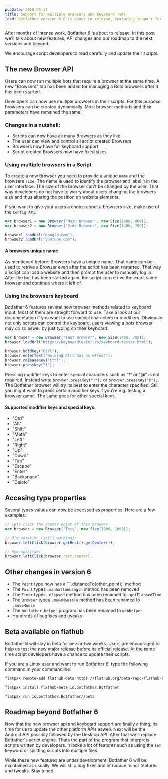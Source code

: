 ```yaml
---
pubDate: 2019-06-17
title: Support for multiple browsers and keyboard (v6)
lead: Botfather version 6.0 is about to release, featuring support for running multiple browsers at the same time and full browser keyboard support.
---
```


After months of intense work, Botfather 6 is about to release. In this post we'll talk about new features, API changes and our roadmap to the next versions and beyond.

We encourage script developers to read carefully and update their scripts.

## The new Browser API

Users can now run multiple bots that require a browser at the same time. A new "Browsers" tab has been added for managing a Bots browsers after it has been started.

Developers can now use multiple browsers in their scripts. For this purpose browsers can be created dynamically. Most browser methods and their parameters have remained the same.

### Changes in a nutshell:

- Scripts can now have as many Browsers as they like
- The user can view and control all script created Browsers
- Browsers now have full keyboard support
- Script created Browsers now have fixed sizes

### Using multiple browsers in a Script

To create a new Browser you need to provide a unique `name` and the browsers `size`. The name is used to identify the browser and label it in the user interface. The size of the browser can't be changed by the user. That way developers do not have to worry about users changing the browsers size and thus altering the position on website elements.

If you want to give your users a choice about a browsers size, make use of the `Config API`.

```javascript
var browser1 = new Browser("Main Browser", new Size(1600, 800));
var browser2 = new Browser("Side Browser", new Size(1400, 700));

browser1.loadUrl("google.com");
browser2.loadUrl("youtube.com");
```

#### A browsers unique name

As mentioned before: Browsers have a unique name. That name can be used to retrive a Browser even after the script has been restarted. That way a script can load a website and then prompt the user to manually log in. After the bot has been started again, the script can retrive the exact same browser and continue where it left of.

### Using the browsers keyboard

Botfather 6 features several new browser methods related to keyboard input. Most of them are straight forward to use. Take a look at our documentation if you want to use special characters or modifiers. Obviously not only scripts can control the keyboard, users viewing a bots browser may do so aswell by just typing on their keyboard.

```javascript
var browser = new Browser("Test Browser", new Size(1400, 700));
browser.loadUrl("https://keyboardtester.co/keyboard-tester.html");

browser.holdKey("Ctrl");
browser.enterText("Holding Ctrl has no effect");
browser.releaseKey("Ctrl");
browser.pressKey("!");
```

Pressing modifier keys to enter special characters such as "!" or "@" is not required. Instead write `browser.pressKey("!");` or `browser.pressKey("@");`. The Botfather browser will try its best to enter the character specified. Still you might want to press certain modifier keys if you're e.g. testing a browser game. The same goes for other special keys.

#### Supported modifier keys and special keys:

- "Ctrl"
- "Alt"
- "Shift"
- "Meta"
- "Left"
- "Right"
- "Up"
- "Down"
- "Tab"
- "Escape"
- "Enter"
- "Backspace"
- "Delete"

## Accesing type properties

Several types values can now be accessed as properties. Here are a few examples:

```javascript
// Lets click the center point of this browser
var browser = new Browser("Test", new Size(1000, 1000));

// Old notation (still working):
browser.leftClick(browser.getRect().getCenter());

// New notation:
browser.leftClick(browser.rect.center);
```

## Other changes in version 6

- The `Point` type now has a ```.distanceTo(other_point);` method
- The `Point` types `.manhattanLength` method has been removed
- The `Timer` types `.elapsed` method has been renamed to `.getElapsedTime`
- The `Browser` types `.moveMouseTo` method has been renamed to `.moveMouse`
- The `botfather_helper` program has been renamed to `webhelper`
- Hundreds of bugfixes and tweaks

## Beta available on flathub

Botfather 6 will stay in beta for one or two weeks. Users are encouraged to help us test the new major release before its official release. At the same time script developers have a chance to update their scripts.

If you are a Linux user and want to run Botfather 6, type the following command in your commandline:

```bash
flatpak remote-add flathub-beta https://flathub.org/beta-repo/flathub-beta.flatpakrepo

flatpak install flathub-beta io.botfather.Botfather

flatpak run io.botfather.Botfather//beta
```

## Roadmap beyond Botfather 6

Now that the new browser api and keyboard support are finally a thing, its time for us to update the other platform APIs aswell. Next will be the Android API possibly followed by the Desktop API. After that we'll replace Botfather's script engine. Thats the part of the program that interprets scripts written by developers. It lacks a lot of features such as using the `let` keyword or splitting scripts into multiple files.

While these new features are under development, Botfather 6 will be maintained as usually. We will ship bug fixes and introduce minor features and tweaks. Stay tuned.
